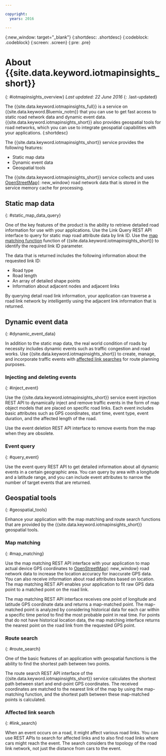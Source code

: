 ```yaml
---

copyright:
  years: 2016

---
```


{:new_window: target="_blank"}
{:shortdesc: .shortdesc}
{:codeblock: .codeblock}
{:screen: .screen}
{:pre: .pre}


# About {{site.data.keyword.iotmapinsights_short}}
{: #iotmapinsights_overview}
*Last updated: 22 June 2016*
{: .last-updated}

The {{site.data.keyword.iotmapinsights_full}} is a service on {{site.data.keyword.Bluemix_notm}} that you can use to get fast access to static road network data and dynamic event data. {{site.data.keyword.iotmapinsights_short}} also provides geospatial tools for road networks, which you can use to integrate geospatial capabilities with your applications.
{:shortdesc}

The {{site.data.keyword.iotmapinsights_short}} service provides the following features:

- Static map data
- Dynamic event data
- Geospatial tools

The {{site.data.keyword.iotmapinsights_short}} service collects and uses [OpenStreetMap](http://www.openstreetmap.org/){: new_window} road network data that is stored in the service memory cache for processing.

## Static map data
{: #static_map_data_query}

One of the key features of the product is the ability to retrieve detailed road information for use with your applications. Use the Link Query REST API interface to query for static map road attribute data by link ID. Use the [map matching function](#map_matching) function of  {{site.data.keyword.iotmapinsights_short}} to identify the required link ID parameter.

The data that is returned includes the following information about the requested link ID:

- Road type
- Road length
- An array of detailed shape points
- Information about adjacent nodes and adjacent links

By querying detail road link information, your application can traverse a road link network by intelligently using the adjacent link information that is returned.

## Dynamic event data
{: #dynamic_event_data}

In addition to the static map data, the real world condition of roads by necessity includes dynamic events such as traffic congestion and road works. Use {{site.data.keyword.iotmapinsights_short}} to create, manage, and incorporate traffic events with [affected link searches](#link_search) for route planning purposes.

### Injecting and deleting events
{: #inject_event}

Use the {{site.data.keyword.iotmapinsights_short}} service event injection REST API to dynamically inject and remove traffic events in the form of map object models that are placed on specific road links. Each event includes basic attributes such as GPS coordinates, start time, event type, event duration, and the affected length of the road.

Use the event deletion REST API interface to remove events from the map when they are obsolete.

### Event query
{: #query_event}

Use the event query REST API to get detailed information about all dynamic events in a certain geographic area. You can query by area with a longitude and a latitude range, and you can include event attributes to narrow the number of target events that are returned.

## Geospatial tools
{: #geospatial_tools}

Enhance your application with the map matching and route search functions that are provided by the {{site.data.keyword.iotmapinsights_short}} geospatial tools.

### Map matching
{: #map_matching}

Use the map matching REST API interface with your application to map actual device GPS coordinates to [OpenStreetMap](http://www.openstreetmap.org/){: new_window} road network data to increase the location accuracy for inaccurate GPS data. You can also receive information about road attributes based on location. The map matching REST API enables your application to fit raw GPS data point to a matched point on the road link.

The map matching REST API interface receives one point of longitude and latitude GPS coordinate data and returns a map-matched point. The map-matched point is analyzed by considering historical data for each car within a specific time period to find the most probable point in real time. For points that do not have historical location data, the map matching interface returns the nearest point on the road link from the requested GPS point.

### Route search
{: #route_search}

One of the basic features of an application with geospatial functions is the ability to find the shortest path between two points.  

The route search REST API interface of the {{site.data.keyword.iotmapinsights_short}} service calculates the shortest path between start and end-point GPS coordinates. The received coordinates are matched to the nearest link of the map by using the map-matching function, and the shortest path between these map-matched points is calculated.

### Affected link search
{: #link_search}

When an event occurs on a road, it might affect various road links. You can use REST APIs to search for affected links and to also find road links where cars might reach the event. The search considers the topology of the road link network, not just the distance from cars to the event.
